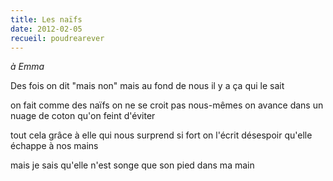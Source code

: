 ```yaml
---
title: Les naïfs
date: 2012-02-05
recueil: poudrearever
---
```


*à Emma*

Des fois on dit "mais non"
mais au fond de nous il y a ça qui le sait

on fait comme des naïfs on ne se croit pas nous-mêmes
on avance dans un nuage de coton qu'on feint d'éviter

tout cela grâce à elle qui nous surprend si fort
on l'écrit désespoir qu'elle échappe à nos mains

mais je sais qu'elle n'est songe
que son pied dans ma main
